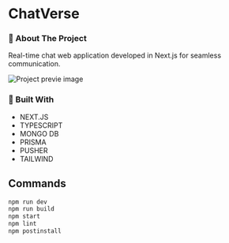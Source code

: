 # ChatVerse

### 💨 About The Project

Real-time chat web application developed in Next.js for seamless communication.

![Project previe image](https://res.cloudinary.com/dhpxqwsym/image/upload/w_1280,h_720,c_fill/v1678870284/documentations/chatverse_afrgwv)

### 💨 Built With

- NEXT.JS
- TYPESCRIPT
- MONGO DB
- PRISMA
- PUSHER
- TAILWIND

## Commands

```bash
npm run dev
npm run build
npm start
npm lint
npm postinstall
```
